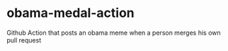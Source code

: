 # obama-medal-action
Github Action that posts an obama meme when a person merges his own pull request
